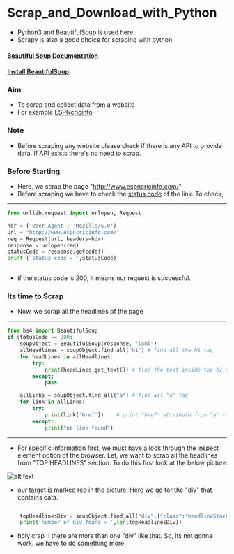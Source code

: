 # Scrap_and_Download_with_Python
* Python3 and BeautifulSoup is used here. 
* Scrapy is also a good choice for scraping with python.

#### [Beautiful Soup Documentation](https://www.crummy.com/software/BeautifulSoup/bs4/doc/#)
#### [Install BeautifulSoup](https://www.crummy.com/software/BeautifulSoup/bs4/doc/#installing-beautiful-soup)

### Aim
* To scrap and collect data from a website
* For example [ESPNcricinfo](http://www.espncricinfo.com/) 

### Note 
* Before scraping any website please check if there is any API to provide data. If API exists there's no need to scrap.

### Before Starting
* Here, we scrap the page "http://www.espncricinfo.com/"
* Before scraping we have to check the [status code](https://www.w3.org/Protocols/rfc2616/rfc2616-sec10.html) of the link. To check,

***
```python
from urllib.request import urlopen, Request

hdr = {'User-Agent': 'Mozilla/5.0'}
url = "http://www.espncricinfo.com/"
req = Request(url, headers=hdr)
response = urlopen(req)
statusCode = response.getcode()
print ('status code = ',statusCode)
```
***

* if the status code is 200, it means our request is successful.

### Its time to Scrap
* Now, we scrap all the headlines of the page

***
```python
from bs4 import BeautifulSoup
if statusCode == 200:
    soupObject = BeautifulSoup(response, "lxml")
    allHeadlines = soupObject.find_all("h1") # find all the h1 tag
    for headLines in allHeadlines:
        try:
            print(headLines.get_text()) # find the text inside the h1 tag
        except:
            pass

    allLinks = soupObject.find_all("a") # find all "a" tag
    for link in allLinks:
        try:
            print(link['href'])    # print "href" attribute from "a" tag
        except:
            print("no link found")

```
***

* For specific information first, we must have a look through the inspect element option of the browser. Let, we want to scrap all the headlines from "TOP HEADLINES" section. To do this first look at the below picture 

![alt text][logo]

* our target is marked red in the picture. Here we go for the "div" that contains data.

```python

    topHeadlinesDiv = soupObject.find_all("div",{"class":"headlineStack"})
    print('number of div found = ',len(topHeadlinesDiv))

```
* holy crap !! there are more than one "div" like that. So, its not gonna work. we have to do something more.





[logo]: https://github.com/Shayokh144/Scrap_and_Download_with_Python/blob/master/TopHeadlinesEdited.png 

